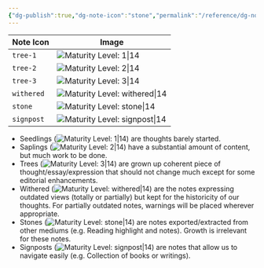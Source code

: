 ```yaml
---
{"dg-publish":true,"dg-note-icon":"stone","permalink":"/reference/dg-note-icon-reference/","dgPassFrontmatter":true,"noteIcon":"stone","created":"","updated":""}
---
```



| Note Icon  | Image |
| ---------- | ----- |
| `tree-1`     | ![Maturity Level: 1\|14](https://lakeofthoughts.codyduncan.net/img/tree-1.svg)      |
| `tree-2`     | ![Maturity Level: 2\|14](https://lakeofthoughts.codyduncan.net/img/tree-2.svg)      |
| `tree-3`     | ![Maturity Level: 3\|14](https://lakeofthoughts.codyduncan.net/img/tree-3.svg)      |
| `withered`   | ![Maturity Level: withered\|14](https://lakeofthoughts.codyduncan.net/img/withered.svg)      |
| `stone`      | ![Maturity Level: stone\|14](https://lakeofthoughts.codyduncan.net/img/stone.svg)      |
| `signpost`   | ![Maturity Level: signpost\|14](https://lakeofthoughts.codyduncan.net/img/signpost.svg)      |

- Seedlings (![Maturity Level: 1|14](https://lakeofthoughts.codyduncan.net/img/tree-1.svg)) are thoughts barely started. 
- Saplings (![Maturity Level: 2|14](https://lakeofthoughts.codyduncan.net/img/tree-2.svg)) have a substantial amount of content, but much work to be done.
- Trees (![Maturity Level: 3|14](https://lakeofthoughts.codyduncan.net/img/tree-3.svg)) are grown up coherent piece of thought/essay/expression that should not change much except for some editorial enhancements.
-  Withered (![Maturity Level: withered|14](https://lakeofthoughts.codyduncan.net/img/withered.svg)) are the notes expressing outdated views (totally or partially) but kept for the historicity of our thoughts. For partially outdated notes, warnings will be placed wherever appropriate.
- Stones (![Maturity Level: stone|14](https://lakeofthoughts.codyduncan.net/img/stone.svg)) are notes exported/extracted from other mediums (e.g. Reading highlight and notes). Growth is irrelevant for these notes.
- Signposts (![Maturity Level: signpost|14](https://lakeofthoughts.codyduncan.net/img/signpost.svg)) are notes that allow us to navigate easily (e.g. Collection of books or writings).